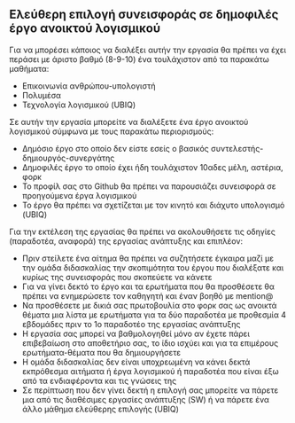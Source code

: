 ## Ελεύθερη επιλογή συνεισφοράς σε δημοφιλές έργο ανοικτού λογισμικού

Για να μπορέσει κάποιος να διαλέξει αυτήν την εργασία θα πρέπει να έχει περάσει με άριστο βαθμό (8-9-10) ένα τουλάχιστον από τα παρακάτω μαθήματα:

* Επικοινωνία ανθρώπου-υπολογιστή
* Πολυμέσα
* Τεχνολογία λογισμικού (UBIQ)

Σε αυτήν την εργασία μπορείτε να διαλέξετε ένα έργο ανοικτού λογισμικού σύμφωνα με τους παρακάτω περιορισμούς:

* Δημόσιο έργο στο οποίο δεν είστε εσείς ο βασικός συντελεστής-δημιουργός-συνεργάτης
* Δημοφιλές έργο το οποίο έχει ήδη τουλάχιστον 10αδες μέλη, αστέρια, φορκ
* Το προφίλ σας στο Github θα πρέπει να παρουσιάζει συνεισφορά σε προηγούμενα έργα λογισμικού
* Το έργο θα πρέπει να σχετίζεται με τον κινητό και διάχυτο υπολογισμό (UBIQ)

Για την εκτέλεση της εργασίας θα πρέπει να ακολουθήσετε τις οδηγίες (παραδοτέα, αναφορά) της εργασίας ανάπτυξης και επιπλέον: 

* Πριν στείλετε ένα αίτημα θα πρέπει να συζητήσετε έγκαιρα μαζί με την ομάδα διδασκαλίας την σκοπιμότητα του έργου που διαλέξατε και κυρίως της συνεισφοράς που σκοπεύετε να κάνετε
* Για να γίνει δεκτό το έργο και τα ερωτήματα που θα προσθέσετε θα πρέπει να ενημερώσετε τον καθηγητή και έναν βοηθό με mention@
* Να προσθέσετε με δικιά σας πρωτοβουλία στο φορκ σας ως ανοικτά θέματα μια λίστα με ερωτήματα για τα δύο παραδοτέα με προθεσμία 4 εβδομάδες πριν το 1ο παραδοτέο της εργασίας ανάπτυξης
* Η εργασία σας μπορεί να βαθμολογηθεί μόνο αν έχετε πάρει επιβεβαίωση στο αποθετήριο σας, το ίδιο ισχύει και για τα επιμέρους ερωτήματα-θέματα που θα δημιουργήσετε
* Η ομάδα διδασκαλίας δεν είναι υποχρεωμένη να κάνει δεκτά εκπρόθεσμα αιτήματα ή έργα λογισμικού ή παραδοτέα που είναι έξω από τα ενδιαφέροντα και τις γνώσεις της
* Σε περίπτωση που δεν γίνει δεκτή η επιλογή σας μπορείτε να πάρετε μια από τις διαθέσιμες εργασίες ανάπτυξης (SW) ή να πάρετε ένα άλλο μάθημα ελεύθερης επιλογής (UBIQ)
